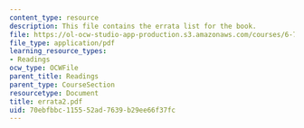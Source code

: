 ```yaml
---
content_type: resource
description: This file contains the errata list for the book.
file: https://ol-ocw-studio-app-production.s3.amazonaws.com/courses/6-763-applied-superconductivity-fall-2005/70ebfbbc115552ad7639b29ee66f37fc_errata2.pdf
file_type: application/pdf
learning_resource_types:
- Readings
ocw_type: OCWFile
parent_title: Readings
parent_type: CourseSection
resourcetype: Document
title: errata2.pdf
uid: 70ebfbbc-1155-52ad-7639-b29ee66f37fc
---
```

